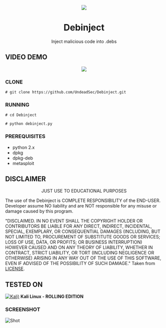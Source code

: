 <p align="center">
  <img src="https://raw.githubusercontent.com/UndeadSec/Debinject/master/debinject.png">
</p>
<h1 align="center">Debinject</h1>
<p align="center">
  Inject malicious code into .debs
</p>

## VIDEO DEMO
<p align="center">
<a href="https://youtu.be/xSAJ0EiH6xM">
  <img src="https://raw.githubusercontent.com/UndeadSec/Debinject/master/video.png" />
</a></p>

### CLONE
```
# git clone https://github.com/UndeadSec/Debinject.git
```

### RUNNING
```
# cd Debinject
```
```
# python debinject.py
```
### PREREQUISITES

* python 2.x 
* dpkg
* dpkg-deb
* metasploit

## DISCLAIMER
<p align="center">
  JUST USE TO EDUCATIONAL PURPOSES
</p>

The use of the Debinject is COMPLETE RESPONSIBILITY of the END-USER. Developer assume NO liability and are NOT responsible for any misuse or damage caused by this program.

"DISCLAIMED. IN NO EVENT SHALL THE COPYRIGHT HOLDER OR CONTRIBUTORS BE LIABLE
FOR ANY DIRECT, INDIRECT, INCIDENTAL, SPECIAL, EXEMPLARY, OR CONSEQUENTIAL
DAMAGES (INCLUDING, BUT NOT LIMITED TO, PROCUREMENT OF SUBSTITUTE GOODS OR
SERVICES; LOSS OF USE, DATA, OR PROFITS; OR BUSINESS INTERRUPTION) HOWEVER
CAUSED AND ON ANY THEORY OF LIABILITY, WHETHER IN CONTRACT, STRICT LIABILITY,
OR TORT (INCLUDING NEGLIGENCE OR OTHERWISE) ARISING IN ANY WAY OUT OF THE USE
OF THIS SOFTWARE, EVEN IF ADVISED OF THE POSSIBILITY OF SUCH DAMAGE."
Taken from [LICENSE](LICENSE).

## TESTED ON
[![Kali)](https://www.google.com/s2/favicons?domain=https://www.kali.org/)](https://www.kali.org) **Kali Linux - ROLLING EDITION**

### SCREENSHOT
![Shot](https://github.com/UndeadSec/Debinject/blob/master/Screens/sc.png)
